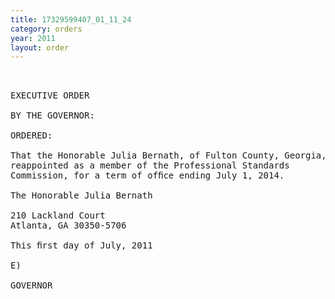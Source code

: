 ```yaml
---
title: 17329599407_01_11_24
category: orders
year: 2011
layout: order
---
```


<pre> 

EXECUTIVE ORDER

BY THE GOVERNOR:

ORDERED:

That the Honorable Julia Bernath, of Fulton County, Georgia, is
reappointed as a member of the Professional Standards
Commission, for a term of ofﬁce ending July 1, 2014.

The Honorable Julia Bernath

210 Lackland Court
Atlanta, GA 30350-5706

This ﬁrst day of July, 2011

E)

GOVERNOR

</pre>
